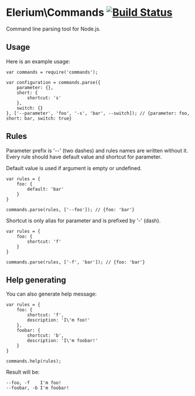 # Elerium\Commands [![Build Status](https://travis-ci.org/Elerium/Commands.png)](https://travis-ci.org/Elerium/Commands) #
Command line parsing tool for Node.js.

## Usage ##

Here is an example usage:
```
var commands = require('commands');

var configuration = commands.parse({
	parameter: {},
	short: {
		shortcut: 's'
	},
	switch: {}
}, ['--parameter', 'foo', '-s', 'bar', --switch]); // {parameter: foo, short: bar, switch: true}
```

## Rules ##
Parameter prefix is '--' (two dashes) and rules names are written without it. Every rule should have default value and shortcut for parameter.

Default value is used if argument is empty or undefined.
```
var rules = {
	foo: {
		default: 'bar'
	}
}

commands.parse(rules, ['--foo']); // {foo: 'bar'}
```

Shortcut is only alias for parameter and is prefixed by '-' (dash).
```
var rules = {
	foo: {
		shortcut: 'f'
	}
}

commands.parse(rules, ['-f', 'bar']); // {foo: 'bar'}
```

## Help generating ##
You can also generate help message:
```
var rules = {
	foo: {
		shortcut: 'f',
		description: 'I\'m foo!'
	},
	foobar: {
		shortcut: 'b',
		description: 'I\'m foobar!'
	}
}

commands.help(rules);
```

Result will be:
```
--foo, -f    I'm foo!
--foobar, -b I'm foobar!
```